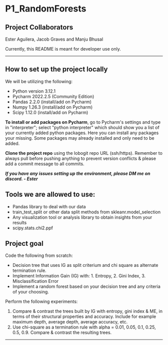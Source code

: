 # P1_RandomForests

## Project Collaborators
Ester Aguilera, Jacob Graves and Manju Bhusal

Currently, this README is meant for developer use only.
***
## How to set up the project locally
We will be utilizing the following:
- Python version 3.12.1
- Pycharm 2022.2.5 (Community Edition)
- Pandas 2.2.0 (install/add on Pycharm)
- Numpy 1.26.3 (install/add on Pycharm)
- Scipy 1.12.0 (install/add on Pycharm)

**To install or add packages on Pycharm**, go to Pycharm's
settings and type in "interpreter"; select "python interpreter"
which should show you a list of your currently added python packages.
Here you can install any packages your missing. Some packages may already 
installed and only need to be added.


**Clone the project repo** using the lobogit repo URL (ssh/https).
Remember to always pull before pushing anything to prevent version 
conflicts & please add a commit message to all commits.

***If you have any issues setting up the environment, please DM 
me on discord. - Ester***
## Tools we are allowed to use:
- Pandas library to deal with our data
- train_test_split or other data split methods from skleanr.model_selection
- Any visualization tool or analysis library to obtain insights from your 
results
- scipy.stats.chi2.ppf

## Project goal

Code the following from scratch:
- Decision tree that uses IG as split criterium and chi square as alternate 
termination rule.
- Implement Information Gain (IG) with: 1. Entropy, 2. Gini Index, 3. Misclassification Error
- Implement a random forest based on your decision tree and any criteria 
of your choosing.

Perform the following experiments:

1. Compare & contrast the trees built by IG with entropy, gini index & ME, 
in terms of their structural properties and accuracy. Include for example 
maximum depth, average depth, average accuracy, etc.
2. Use chi-square as a termination rule with alpha = 0.01, 0.05, 0.1, 0.25, 
0.5, 0.9. Compare & contrast the resulting trees.

***

